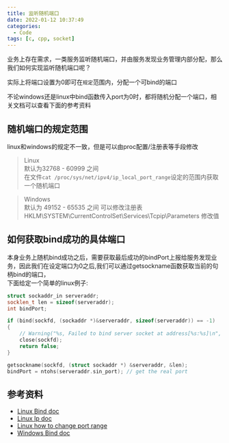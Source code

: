 ```yaml
---
title: 监听随机端口
date: 2022-01-12 10:37:49
categories:
  - Code
tags: [c, cpp, socket]
---
```


业务上存在需求，一类服务监听随机端口，并由服务发现业务管理内部分配，那么我们如何实现监听随机端口呢？

实际上将端口设置为0即可在`规定`范围内，分配一个可bind的端口<!--more-->  


不论windows还是linux中bind函数传入port为0时，都将随机分配一个端口，相关文档可以查看下面的参考资料  


## 随机端口的规定范围
linux和windows的规定不一致，但是可以由proc配置/注册表等手段修改  

> Linux  
默认为32768 - 60999 之间  
在文件`cat /proc/sys/net/ipv4/ip_local_port_range`设定的范围内获取一个随机端口  

> Windows  
默认为 49152 - 65535 之间
可以修改注册表HKLM\SYSTEM\CurrentControlSet\Services\Tcpip\Parameters 修改值



## 如何获取bind成功的具体端口
本身业务上随机bind成功之后，需要获取最后成功的bindPort上报给服务发现业务，因此我们在设定端口为0之后,我们可以通过getsockname函数获取当前的句柄bind的端口，  
下面给定一个简单的linux例子:  
```cpp
struct sockaddr_in serveraddr;
socklen_t len = sizeof(serveraddr);
int bindPort;

if (bind(sockfd, (sockaddr *)&serveraddr, sizeof(serveraddr)) == -1)
{
    // Warning("%s, Failed to bind server socket at address[%s:%s]\n", __PRETTY_FUNCTION__, ip.data(), port.data());
    close(sockfd);
    return false;
}

getsockname(sockfd, (struct sockaddr *) &serveraddr, &len);
bindPort = ntohs(serveraddr.sin_port); // get the real port


```



## 参考资料
- [Linux Bind doc](https://man7.org/linux/man-pages/man2/bind.2.html)
- [Linux Ip doc](https://man7.org/linux/man-pages/man7/ip.7.html)
- [Linux how to change port range](https://cloud.tencent.com/developer/article/1691625)
- [Windows Bind doc](https://docs.microsoft.com/zh-cn/windows/win32/api/winsock/nf-winsock-bind?redirectedfrom=MSDN#remarks)